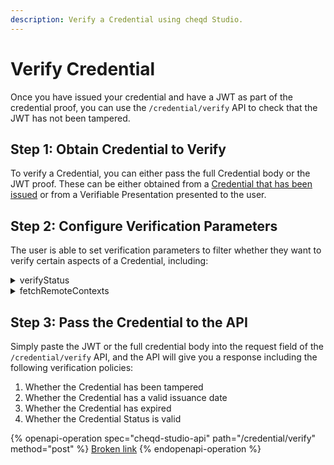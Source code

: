 ```yaml
---
description: Verify a Credential using cheqd Studio.
---
```


# Verify Credential

Once you have issued your credential and have a JWT as part of the credential proof, you can use the `/credential/verify` API to check that the JWT has not been tampered.

## Step 1: Obtain Credential to Verify

To verify a Credential, you can either pass the full Credential body or the JWT proof. These can be either obtained from a [Credential that has been issued](issue-credential.md) or from a Verifiable Presentation presented to the user.

## Step 2: Configure Verification Parameters

The user is able to set verification parameters to filter whether they want to verify certain aspects of a Credential, including:

<details>

<summary>verifyStatus</summary>

* true (indicates that the user wants to verify the Credential Status, requiring a credentialStatus property to be present in the Credential)
* false (Default. Indicates that the user does not want to verify the Credential Status.&#x20;

</details>

<details>

<summary>fetchRemoteContexts</summary>

When dealing with JSON-LD type Verifiable Credentials you also MUST provide the proper contexts within a Credential body. Set this to `true` ONLY if you want the `@context` URLs to be fetched in case they are a custom context.

* true
* false (default)

</details>

## Step 3: Pass the Credential to the API

Simply paste the JWT or the full credential body  into the request field of the `/credential/verify` API, and the API will give you a response including the following verification policies:

1. Whether the Credential has been tampered
2. Whether the Credential has a valid issuance date
3. Whether the Credential has expired
4. Whether the Credential Status is valid

{% openapi-operation spec="cheqd-studio-api" path="/credential/verify" method="post" %}
[Broken link](broken-reference)
{% endopenapi-operation %}

